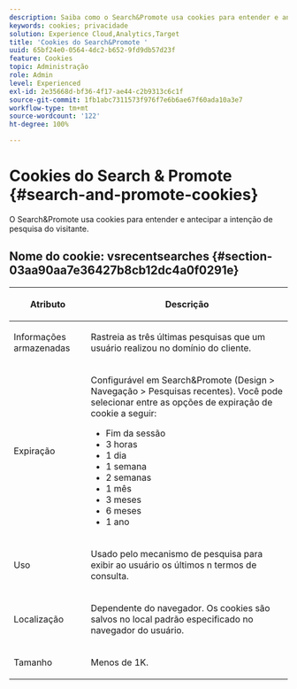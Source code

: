 ```yaml
---
description: Saiba como o Search&Promote usa cookies para entender e antecipar a intenção de pesquisa do visitante.
keywords: cookies; privacidade
solution: Experience Cloud,Analytics,Target
title: 'Cookies do Search&Promote '
uuid: 65bf24e0-0564-4dc2-b652-9fd9db57d23f
feature: Cookies
topic: Administração
role: Admin
level: Experienced
exl-id: 2e35668d-bf36-4f17-ae44-c2b9313c6c1f
source-git-commit: 1fb1abc7311573f976f7e6b6ae67f60ada10a3e7
workflow-type: tm+mt
source-wordcount: '122'
ht-degree: 100%

---
```


# Cookies do Search &amp; Promote {#search-and-promote-cookies}

O Search&amp;Promote usa cookies para entender e antecipar a intenção de pesquisa do visitante.

## Nome do cookie: vsrecentsearches {#section-03aa90aa7e36427b8cb12dc4a0f0291e}

<table id="table_34AA90F2FFB84500A77D8F4C5008D453"> 
 <thead> 
  <tr> 
   <th colname="col1" class="entry"> <p>Atributo </p> </th> 
   <th colname="col2" class="entry"> <p>Descrição </p> </th> 
  </tr> 
 </thead>
 <tbody> 
  <tr> 
   <td colname="col1"> <p>Informações armazenadas </p> </td> 
   <td colname="col2"> <p> Rastreia as três últimas pesquisas que um usuário realizou no domínio do cliente. </p> </td> 
  </tr> 
  <tr> 
   <td colname="col1"> <p> Expiração </p> </td> 
   <td colname="col2"> <p>Configurável em Search&amp;Promote <span class="uicontrol">(Design</span> &gt; <span class="uicontrol">Navegação</span> &gt; <span class="uicontrol">Pesquisas recentes</span>). Você pode selecionar entre as opções de expiração de cookie a seguir: </p> <p> 
     <ul id="ul_28F564A6337D497699D5247F755981B8"> 
      <li id="li_6478BB5AF82341F787F92D03E277DBBB">Fim da sessão </li> 
      <li id="li_AF88B165365D4A63A82CB6ADD4542D66"> 3 horas </li> 
      <li id="li_339475FBAB2248348B54073A2386819D">1 dia </li> 
      <li id="li_F30E6EF7A7FF467DB995D86AD0DF623B">1 semana </li> 
      <li id="li_77E18CF7EF8E4B24BAC5440D2B87844B">2 semanas </li> 
      <li id="li_E8A5FF4C97F64BB087422B16AD1F61DB">1 mês </li> 
      <li id="li_C170092F7E5649FE876925B58E6C8580">3 meses </li> 
      <li id="li_08BD465A900A48BDA1283263047A33FD">6 meses </li> 
      <li id="li_85FEDE0283F7426B9AF49C72B5089257">1 ano </li> 
     </ul> </p> </td> 
  </tr> 
  <tr> 
   <td colname="col1"> <p> Uso </p> </td> 
   <td colname="col2"> <p>Usado pelo mecanismo de pesquisa para exibir ao usuário os últimos n termos de consulta. </p> </td> 
  </tr> 
  <tr> 
   <td colname="col1"> <p> Localização </p> </td> 
   <td colname="col2"> <p>Dependente do navegador. Os cookies são salvos no local padrão especificado no navegador do usuário. </p> </td> 
  </tr> 
  <tr> 
   <td colname="col1"> <p> Tamanho </p> </td> 
   <td colname="col2"> <p>Menos de 1K. </p> </td> 
  </tr> 
 </tbody> 
</table>
